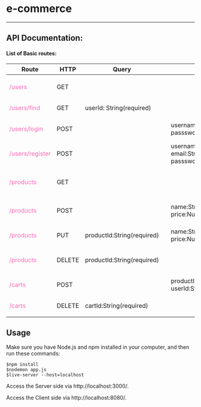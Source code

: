 # e-commerce

------

## API Documentation:

#### List of Basic routes:

| Route                                              | HTTP   | Query                      |      | Body                                                         | Description            | Output                                |
| -------------------------------------------------- | ------ | -------------------------- | ---- | ------------------------------------------------------------ | ---------------------- | ------------------------------------- |
| <span style="color:#FF69B4">/users</span>          | GET    |                            |      |                                                              | Get all the users info | "successfully get all users data."    |
| <span style="color:#FF69B4">/users/find</span>     | GET    | userId: String(required)   |      |                                                              | Find a user with id    | "successfully get user."              |
| <span style="color:#FF69B4">/users/login</span>    | POST   |                            |      | username:String(required)<br />passsword:String(required)    | Log a user on app      | "user logged in successfully"         |
| <span style="color:#FF69B4">/users/register</span> | POST   |                            |      | username:String(required)<br />email:String(required)<br />passsword:String(required) | Register a user        | "user successfully registered"        |
| <span style="color:#FF69B4">/products</span>       | GET    |                            |      |                                                              | Get all the products   | "successfully get all products data." |
| <span style="color:#FF69B4">/products</span>       | POST   |                            |      | name:String(required)<br />price:Number(requied)             | Create new product     | "successfully created new product"    |
| <span style="color:#FF69B4">/products</span>       | PUT    | productId:String(required) |      | name:String<br />price:Number                                | Update a product       | "update product success."             |
| <span style="color:#FF69B4">/products</span>       | DELETE | productId:String(required) |      |                                                              | Delete a new product   | "delete product success"              |
| <span style="color:#FF69B4">/carts</span>          | POST   |                            |      | productId:String(required)<br />userId:String(required)      | Create a new cart      | "create new cart success"             |
| <span style="color:#FF69B4">/carts</span>          | DELETE | cartId:String(required)    |      |                                                              | Delete a cart          | "delete cart success"                 |
|                                                    |        |                            |      |                                                              |                        |                                       |

## Usage

Make sure you have Node.js and npm installed in your computer, and then run these commands:

```
$npm install
$nodemon app.js
$live-server --host=localhost
```

Access the Server side via http://localhost:3000/.

Access the Client side via http://localhost:8080/.